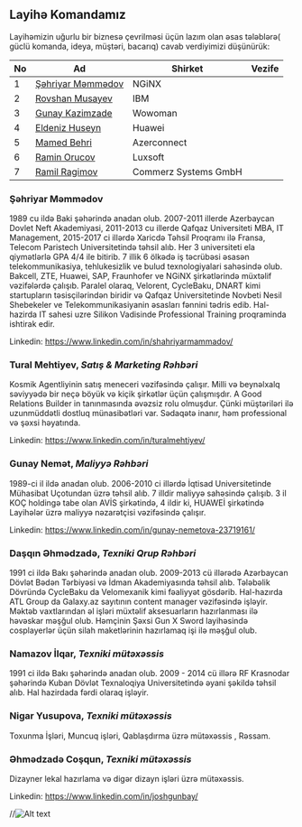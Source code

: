 ## Layihə Komandamız

Layihəmizin uğurlu bir biznesə çevrilməsi üçün lazım olan əsas tələblərə( güclü komanda, ideya, müştəri, bacarıq) cavab verdiyimizi düşünürük:

|No| Ad | Shirket |Vezife|
|------|-------|---------|--------|
|1| [Şəhriyar Məmmədov](#Şəhriyar) |NGiNX|
|2| [Rovshan Musayev](#tural-mehtiyev-satış--marketing-rəhbəri) |IBM|
|3| [Gunay Kazimzade](#gunay-nemət-maliyyə-rəhbəri) |Wowoman|
|4| [Eldeniz Huseyn](#daşqın-Əhmədzadə-texniki-qrup-rəhbəri) |Huawei|
|5| [Mamed Behri](#namazov-İlqar-texniki-mütəxəssis) |Azerconnect|
|6| [Ramin Orucov](#nigar-yusupova-texniki-mütəxəssis) |Luxsoft|
|7| [Ramil Ragimov](#Əhmədzadə-coşqun-texniki-mütəxəssis) |Commerz Systems GmbH|




### Şəhriyar Məmmədov
1989 cu ildə Baki şəhərində anadan olub. 2007-2011 illerde Azerbaycan Dovlet Neft Akademiyasi, 2011-2013 cu illerde Qafqaz Universiteti MBA, IT Management, 2015-2017 ci illərdə Xaricdə Təhsil Proqramı ilə Fransa, Telecom Paristech Universitetində təhsil alıb. Her 3 universiteti ela qiymətlərlə GPA 4/4 ile bitirib. 7 illik 6 ölkədə iş təcrübəsi əsasən telekommunikasiya, tehlukesizlik ve bulud texnologiyalari sahəsində olub. Bakcell, ZTE, Huawei, SAP, Fraunhofer ve NGiNX şirkətlərində müxtəlif vəzifələrdə çalışıb. Paralel olaraq, Velorent, CycleBaku, DNART kimi startupların təsisçilərindən biridir və Qafqaz Universitetinde Novbeti Nesil Shebekeler ve Telekommunikasiyanin əsasları fənnini tədris edib. Hal-hazirda IT sahesi uzre Silikon Vadisinde Professional Training proqraminda ishtirak edir.

Linkedin: https://www.linkedin.com/in/shahriyarmammadov/

### Tural Mehtiyev, _Satış & Marketing Rəhbəri_ 
Kosmik Agentliyinin satış meneceri vəzifəsində çalışır. Milli və beynəlxalq səviyyədə bir neçə böyük və kiçik şirkətlər üçün çalışmışdır. A Good Relations Builder in  tanınmasında əvəzsiz rolu olmuşdur. Çünki müştəriləri ilə uzunmüddətli dostluq münasibətləri var. Sədaqətə inanır, həm professional və şəxsi həyatında.

Linkedin: https://www.linkedin.com/in/turalmehtiyev/
 
 ### Gunay Nemət, _Maliyyə Rəhbəri_
1989-ci il ildə anadan olub. 2006-2010 ci illərdə İqtisad Universitetinde Mühasibat Uçotundan üzrə təhsil alıb. 7 illdir maliyyə sahəsində çalışıb. 3 il KOÇ holdingə tabe olan AVİS şirkətində, 4 ildir ki, HUAWEİ şirkətində Layihələr üzrə maliyyə nəzarətçisi vəzifəsində çalışır.
 
Linkedin: https://www.linkedin.com/in/gunay-nemetova-23719161/

### Daşqın Əhmədzadə, _Texniki Qrup Rəhbəri_
1991 ci ildə Bakı şəhərində anadan olub. 2009-2013 cü illərədə Azərbaycan Dövlət Bədən Tərbiyəsi və İdman Akademiyasında təhsil alıb. Tələbəlik Dövründə CycleBaku da Velomexanik kimi fəaliyyət gösdərib. Hal-hazırda ATL Group da Galaxy.az sayıtının content manager vəzifəsində işləyir. Məktəb vaxtlarından əl işləri müxtəlif aksesuarların hazırlanması ilə həvəskar məşğul olub. Həmçinin Şəxsi Gun X Sword layihəsində cosplayerlər üçün silah maketlərinin hazırlamaq işi ilə məşğul olub.

### Namazov İlqar, _Texniki mütəxəssis_
1991 ci ildə Bakı şəhərində anadan olub. 2009 - 2014 cü illərə RF Krasnodar şəhərində Kuban Dövlət Texnaloqiya Universitetində əyani şəkildə təhsil alıb. Hal hazirdada fərdi olaraq işləyir.

### Nigar Yusupova, _Texniki mütəxəssis_
Toxunma İşləri, Muncuq işləri, Qablaşdırma  üzrə mütəxəssis , Rəssam.

### Əhmədzadə Coşqun, _Texniki mütəxəssis_
Dizayner lekal hazırlama və digər dizayn işləri üzrə mütəxəssis. 

Linkedin: https://www.linkedin.com/in/joshgunbay/



//![Alt text](Komandamiz.jpg?raw=true "DNART Komandasi")
